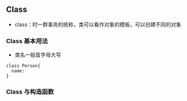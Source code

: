 ## Class

- class：时一群事务的统称，类可以看作对象的模板，可以创建不同的对象

### Class 基本用法

- 类名一般首字母大写

```
class Person{
  name:
}
```

### Class 与构造函数
